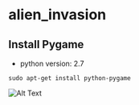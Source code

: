 # alien_invasion

## Install Pygame
- python version: 2.7
```
sudo apt-get install python-pygame
```

![Alt Text](https://github.com/tngo0508/alien_invasion/images/alien_invasion.gif)
